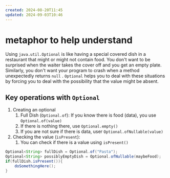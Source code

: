```yaml
---
created: 2024-08-20T11:45
updated: 2024-09-03T10:46
---
```

# metaphor to help understand
Using `java.util.Optional` is like having a special covered dish in a restaurant that might or might not contain food. You don't want to be surprised when the waiter takes the cover off and you get an empty plate. Similarly, you don't want your program to crash when a method unexpectedly returns `null` . `Optional` helps you to deal with these situations by forcing you to deal with the possibility that the value might be absent. 

## Key operations with `Optional`
1. Creating an optional
	1. Full Dish (`Optional.of`): If you know there is food (data), you use `Optional.of(value)`
	2. If there is nothing there, use `Optional.empty()`
	3. If you are not sure if there is data, user `Optional.ofNullable(value)`
2. Checking the value (`isPresent`):
	1. You can check if there is a value using `isPresent()`
```java
Optional<String> fullDish = Optional.of("Pasta");
Optional<String> possiblyEmptyDish = Optional.ofNullable(maybeFood);
if(fullDish.isPresent()){
	doSomethingHere(); 
}
```